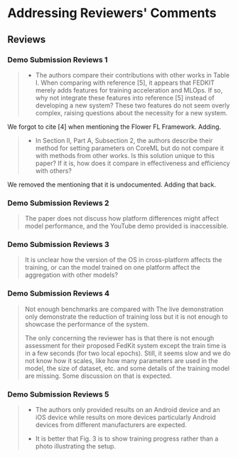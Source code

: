 # Addressing Reviewers' Comments

## Reviews

### **Demo Submission Reviews 1**
>
> - The authors compare their contributions with other works in Table I.
>     When comparing with reference \[5\], it appears that FEDKIT merely
>     adds features for training acceleration and MLOps. If so, why not
>     integrate these features into reference \[5\] instead of developing
>     a new system? These two features do not seem overly complex, raising
>     questions about the necessity for a new system.

We forgot to cite \[4\] when mentioning the Flower FL Framework. Adding.

> - In Section II, Part A, Subsection 2, the authors describe their
>     method for setting parameters on CoreML but do not compare it with
>     methods from other works. Is this solution unique to this paper? If
>     it is, how does it compare in effectiveness and efficiency with
>     others?

We removed the mentioning that it is undocumented. Adding that back.

### **Demo Submission Reviews 2**

> The paper does not discuss how platform differences might affect model
> performance, and the YouTube demo provided is inaccessible.

### **Demo Submission Reviews 3**

> It is unclear how the version of the OS in cross-platform affects the
> training, or can the model trained on one platform affect the
> aggregation with other models?

### **Demo Submission Reviews 4**

> Not enough benchmarks are compared with The live demonstration only
> demonstrate the reduction of training loss but it is not enough to
> showcase the performance of the system.
>
> The only concerning the reviewer has is that there is not
> enough assessment for their proposed FedKit system except the train time
> is in a few seconds (for two local epochs). Still, it seems slow and we
> do not know how it scales, like how many parameters are used in the
> model, the size of dataset, etc. and some details of the training model
> are missing. Some discussion on that is expected.

### **Demo Submission Reviews 5**

> - The authors only provided results on an Android device and an iOS
>     device while results on more devices particularly Android devices
>     from different manufacturers are expected.
>
> - It is better that Fig. 3 is to show training progress rather than a
>     photo illustrating the setup.
